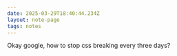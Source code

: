 ```yaml
---
date: 2025-03-29T18:40:44.234Z
layout: note-page
tags: notes
---
```

Okay google, how to stop css breaking every three days?
